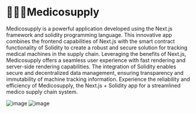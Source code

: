 # 🏥👩‍⚕️Medicosupply
Medicosupply is a powerful application developed using the Next.js framework and solidity programming language. This innovative app combines the frontend capabilities of Next.js with the smart contract functionality of Solidity to create a robust and secure solution for tracking medical machines in the supply chain. Leveraging the benefits of Next.js, Medicosupply offers a seamless user experience with fast rendering and server-side rendering capabilities. The integration of Solidity enables secure and decentralized data management, ensuring transparency and immutability of machine tracking information. Experience the reliability and efficiency of Medicosupply, the Next.js + Solidity app for a streamlined medico supply chain system.

![image](https://github.com/kirtisikka1211/Medicosupply/assets/116485510/5126ad74-d30e-4eed-88c1-2e843228dc9e)
![image](https://github.com/kirtisikka1211/Medicosupply/assets/117291076/bc65248e-2be9-47f4-b460-a6d33782bda8)
